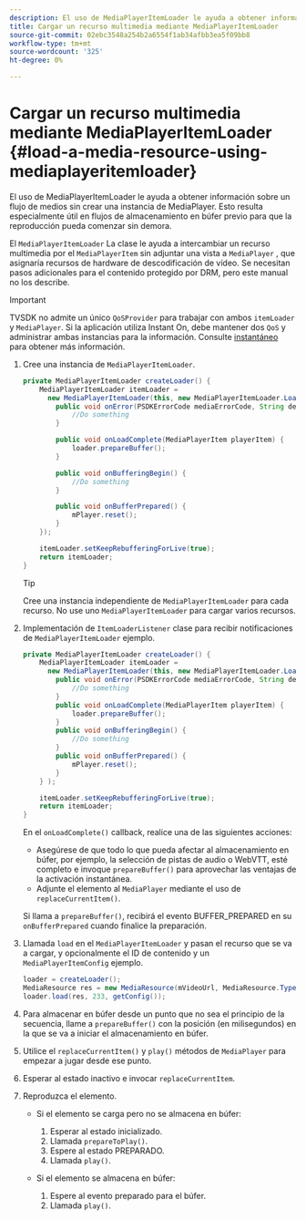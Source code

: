 ```yaml
---
description: El uso de MediaPlayerItemLoader le ayuda a obtener información sobre un flujo de medios sin crear una instancia de MediaPlayer. Esto resulta especialmente útil en flujos de almacenamiento en búfer previo para que la reproducción pueda comenzar sin demora.
title: Cargar un recurso multimedia mediante MediaPlayerItemLoader
source-git-commit: 02ebc3548a254b2a6554f1ab34afbb3ea5f09bb8
workflow-type: tm+mt
source-wordcount: '325'
ht-degree: 0%

---
```


# Cargar un recurso multimedia mediante MediaPlayerItemLoader {#load-a-media-resource-using-mediaplayeritemloader}

El uso de MediaPlayerItemLoader le ayuda a obtener información sobre un flujo de medios sin crear una instancia de MediaPlayer. Esto resulta especialmente útil en flujos de almacenamiento en búfer previo para que la reproducción pueda comenzar sin demora.

El `MediaPlayerItemLoader` La clase le ayuda a intercambiar un recurso multimedia por el `MediaPlayerItem` sin adjuntar una vista a `MediaPlayer` , que asignaría recursos de hardware de descodificación de vídeo. Se necesitan pasos adicionales para el contenido protegido por DRM, pero este manual no los describe.

>[!IMPORTANT]
>
>TVSDK no admite un único `QoSProvider` para trabajar con ambos `itemLoader` y `MediaPlayer`. Si la aplicación utiliza Instant On, debe mantener dos `QoS` y administrar ambas instancias para la información. Consulte  [instantáneo](../../content-playback-options/buffering-configuration/c-psdk-android-2.7-instant-on.md) para obtener más información.

1. Cree una instancia de `MediaPlayerItemLoader`.

   ```java
   private MediaPlayerItemLoader createLoader() { 
       MediaPlayerItemLoader itemLoader =   
         new MediaPlayerItemLoader(this, new MediaPlayerItemLoader.LoaderListener() { 
           public void onError(PSDKErrorCode mediaErrorCode, String description) { 
               //Do something 
           } 
   
           public void onLoadComplete(MediaPlayerItem playerItem) { 
               loader.prepareBuffer(); 
           } 
   
           public void onBufferingBegin() { 
               //Do something 
           } 
   
           public void onBufferPrepared() { 
               mPlayer.reset(); 
           }  
       }); 
   
       itemLoader.setKeepRebufferingForLive(true); 
       return itemLoader; 
   } 
   ```

   >[!TIP]
   >
   >Cree una instancia independiente de `MediaPlayerItemLoader` para cada recurso. No use uno `MediaPlayerItemLoader` para cargar varios recursos.

1. Implementación de `ItemLoaderListener` clase para recibir notificaciones de `MediaPlayerItemLoader` ejemplo.

   ```java
   private MediaPlayerItemLoader createLoader() { 
       MediaPlayerItemLoader itemLoader =   
         new MediaPlayerItemLoader(this, new MediaPlayerItemLoader.LoaderListener() { 
           public void onError(PSDKErrorCode mediaErrorCode, String description) { 
               //Do something 
           } 
           public void onLoadComplete(MediaPlayerItem playerItem) { 
               loader.prepareBuffer(); 
           } 
           public void onBufferingBegin() { 
               //Do something 
           } 
           public void onBufferPrepared() { 
               mPlayer.reset(); 
           }  
       } ); 
   
       itemLoader.setKeepRebufferingForLive(true); 
       return itemLoader; 
   }
   ```

   En el `onLoadComplete()` callback, realice una de las siguientes acciones:

   * Asegúrese de que todo lo que pueda afectar al almacenamiento en búfer, por ejemplo, la selección de pistas de audio o WebVTT, esté completo e invoque `prepareBuffer()` para aprovechar las ventajas de la activación instantánea.
   * Adjunte el elemento al `MediaPlayer` mediante el uso de `replaceCurrentItem()`.

   Si llama a `prepareBuffer()`, recibirá el evento BUFFER_PREPARED en su `onBufferPrepared` cuando finalice la preparación.

1. Llamada `load` en el `MediaPlayerItemLoader` y pasan el recurso que se va a cargar, y opcionalmente el ID de contenido y un `MediaPlayerItemConfig` ejemplo.

   ```java
   loader = createLoader(); 
   MediaResource res = new MediaResource(mVideoUrl, MediaResource.Type.HLS, metadata); 
   loader.load(res, 233, getConfig());
   ```

1. Para almacenar en búfer desde un punto que no sea el principio de la secuencia, llame a `prepareBuffer()` con la posición (en milisegundos) en la que se va a iniciar el almacenamiento en búfer.
1. Utilice el `replaceCurrentItem()` y `play()` métodos de `MediaPlayer` para empezar a jugar desde ese punto.
1. Esperar al estado inactivo e invocar `replaceCurrentItem`.
1. Reproduzca el elemento.

   * Si el elemento se carga pero no se almacena en búfer:

      1. Esperar al estado inicializado.
      1. Llamada `prepareToPlay()`.
      1. Espere al estado PREPARADO.
      1. Llamada `play()`.

   * Si el elemento se almacena en búfer:

      1. Espere al evento preparado para el búfer.
      1. Llamada `play()`.
